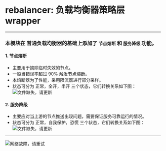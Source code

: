 # rebalancer: 负载均衡器策略层 wrapper   
------
### 本模块在 普通负载均衡器的基础上添加了 __`节点熔断`__ 和 __`服务降级`__ 功能。     

#### 1. __节点熔断__ 
- 主要用于摘除临时失效的节点。    
- 一般当错误率超过 90% 触发节点熔断。    
- 本熔断器为了性能，采用限流器进行部分采样。    
- 状态可分为 正常，全开，半开 三个状态，它们转换关系如下图：    
![文件缺失，请更新](doc/节点熔断_状态变更.png "基础架构部")   

#### 2. __服务降级__ 
- 主要应对当上游的节点推送出现问题，需要保证服务可靠运行的情况。    
- 状态可分为 正常，自我保护，恐慌 三个状态，它们转换关系如下图：    
![文件缺失，请更新](doc/服务降级_状态变更.png "基础架构部")   

------
![网络故障，请重试](http://www.qutoutiao.net/logo.jpg "基础架构部")  